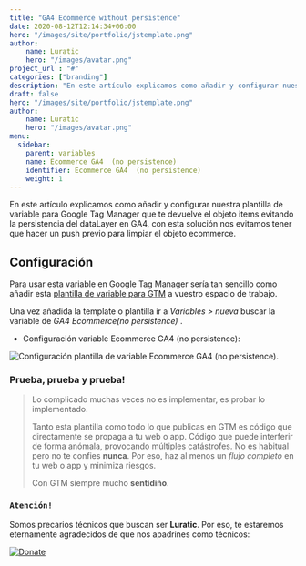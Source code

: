 ```yaml
---
title: "GA4 Ecommerce without persistence"
date: 2020-08-12T12:14:34+06:00
hero: "/images/site/portfolio/jstemplate.png"
author:
    name: Luratic
    hero: "/images/avatar.png"
project_url : "#"
categories: ["branding"]
description: "En este artículo explicamos como añadir y configurar nuestra plantilla de  variable para Google Tag Manager que te devuelve el objeto items evitando la persistencia del dataLayer en GA4, con esta solución nos evitamos tener que hacer un push previo para limpiar el objeto ecommerce."
draft: false
hero: "/images/site/portfolio/jstemplate.png"
author:
    name: Luratic
    hero: "/images/avatar.png"
menu:
  sidebar:
    parent: variables
    name: Ecommerce GA4  (no persistence)
    identifier: Ecommerce GA4  (no persistence)
    weight: 1
---
```

En este artículo explicamos como añadir y configurar nuestra plantilla de  variable para Google Tag Manager que te devuelve el objeto items evitando la persistencia del dataLayer en GA4, con esta solución nos evitamos tener que hacer un push previo para limpiar el objeto ecommerce. 

##   Configuración

Para usar esta variable en Google Tag Manager sería tan sencillo como añadir esta [plantilla de variable para GTM](https://tagmanager.google.com/gallery/#/owners/precariostecnicos/templates/Timestamp) a vuestro espacio de trabajo.

Una vez añadida la template o plantilla ir a *Variables > nueva* buscar la variable de *GA4 Ecommerce(no persistence)*  .

- Configuración variable Ecommerce GA4  (no persistence):

![Configuración plantilla de variable Ecommerce GA4  (no persistence)](https://user-images.githubusercontent.com/54624019/131191988-85a98760-0cec-4845-87bb-58c6725464c8.png).



### Prueba, prueba y prueba!

>Lo complicado muchas veces no es implementar, es probar lo implementado. 
>
>Tanto esta plantilla como todo lo que publicas en GTM es código que directamente se propaga a tu web o app. 
Código que puede interferir de forma anómala, provocando múltiples catástrofes. No es habitual pero no te confies **nunca**. Por eso, haz al menos un *flujo completo* en tu web o app y minimiza riesgos. 
>
> Con GTM siempre mucho **sentidiño**.

### ```Atención!```
Somos precarios técnicos que buscan ser **Luratic**. Por eso, te estaremos eternamente agradecidos de que nos apadrines como técnicos: 

[![Donate](https://img.shields.io/badge/Donate-PayPal-green.svg)](https://www.paypal.com/cgi-bin/webscr?)
